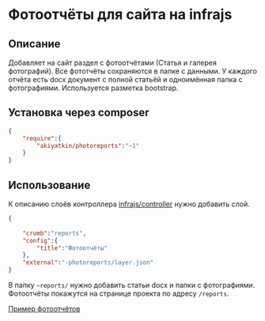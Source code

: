 # Фотоотчёты для сайта на infrajs

## Описание
Добавляет на сайт раздел с фотоотчётами (Статья и галерея фотографий). Все фототчёты сохраняются в папке с данными. У каждого отчёта есть docx документ с полной статьёй и одноимённая папка с фотографиями. Используется разметка bootstrap.

## Установка через composer

```json
{
	"require":{
		"akiyatkin/photoreports":"~1"
	}
}
```

## Использование
К описанию слоёв контроллера [infrajs/controller](https://github.com/infrajs/controller) нужно добавить слой.

```json
{
			
	"crumb":"reports",
	"config":{
		"title":"Фотоотчёты"
	},
	"external":"-photoreports/layer.json"
}
```
В папку ```~reports/``` нужно добавить статьи docx и папки с фотографиями. Фотоотчёты покажутся на странице проекта по адресу ```/reports```. 


[Пример фотоотчётов](http://bassein-tgu.ru/reports)

